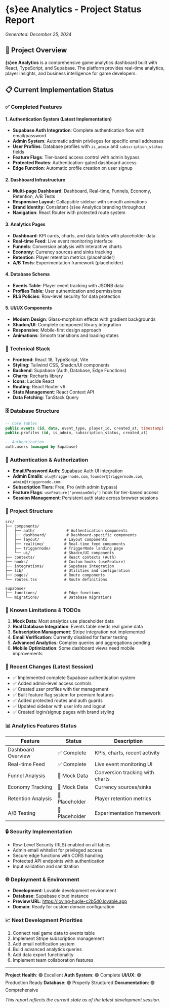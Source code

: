 
# {s}ee Analytics - Project Status Report
*Generated: December 25, 2024*

## 🚀 Project Overview
**{s}ee Analytics** is a comprehensive game analytics dashboard built with React, TypeScript, and Supabase. The platform provides real-time analytics, player insights, and business intelligence for game developers.

## 📋 Current Implementation Status

### ✅ Completed Features

#### 1. Authentication System (Latest Implementation)
- **Supabase Auth Integration**: Complete authentication flow with email/password
- **Admin System**: Automatic admin privileges for specific email addresses
- **User Profiles**: Database profiles with `is_admin` and `subscription_status` fields
- **Feature Flags**: Tier-based access control with admin bypass
- **Protected Routes**: Authentication-gated dashboard access
- **Edge Function**: Automatic profile creation on user signup

#### 2. Dashboard Infrastructure
- **Multi-page Dashboard**: Dashboard, Real-time, Funnels, Economy, Retention, A/B Tests
- **Responsive Layout**: Collapsible sidebar with smooth animations
- **Brand Identity**: Consistent {s}ee Analytics branding throughout
- **Navigation**: React Router with protected route system

#### 3. Analytics Pages
- **Dashboard**: KPI cards, charts, and data tables with placeholder data
- **Real-time Feed**: Live event monitoring interface
- **Funnels**: Conversion analysis with interactive charts
- **Economy**: Currency sources and sinks tracking
- **Retention**: Player retention metrics (placeholder)
- **A/B Tests**: Experimentation framework (placeholder)

#### 4. Database Schema
- **Events Table**: Player event tracking with JSONB data
- **Profiles Table**: User authentication and permissions
- **RLS Policies**: Row-level security for data protection

#### 5. UI/UX Components
- **Modern Design**: Glass-morphism effects with gradient backgrounds
- **Shadcn/UI**: Complete component library integration
- **Responsive**: Mobile-first design approach
- **Animations**: Smooth transitions and loading states

### 🔧 Technical Stack
- **Frontend**: React 18, TypeScript, Vite
- **Styling**: Tailwind CSS, Shadcn/UI components
- **Backend**: Supabase (Auth, Database, Edge Functions)
- **Charts**: Recharts library
- **Icons**: Lucide React
- **Routing**: React Router v6
- **State Management**: React Context API
- **Data Fetching**: TanStack Query

### 🗄️ Database Structure
```sql
-- Core Tables
public.events (id, data, event_type, player_id, created_at, timestamp)
public.profiles (id, is_admin, subscription_status, created_at)

-- Authentication
auth.users (managed by Supabase)
```

### 🔐 Authentication & Authorization
- **Email/Password Auth**: Supabase Auth UI integration
- **Admin Emails**: `olu@triggernode.com`, `founder@triggernode.com`, `admin@triggernode.com`
- **Subscription Tiers**: Free, Pro (with admin bypass)
- **Feature Flags**: `useFeature('premiumOnly')` hook for tier-based access
- **Session Management**: Persistent auth state across browser sessions

### 📁 Project Structure
```
src/
├── components/
│   ├── auth/              # Authentication components
│   ├── dashboard/         # Dashboard-specific components
│   ├── layout/           # Layout components
│   ├── realtime/         # Real-time feed components
│   ├── triggernode/      # TriggerNode landing page
│   └── ui/               # Shadcn/UI components
├── contexts/             # React contexts (Auth)
├── hooks/                # Custom hooks (useFeature)
├── integrations/         # Supabase integration
├── lib/                  # Utilities and configuration
├── pages/                # Route components
└── routes.tsx            # Route definitions

supabase/
├── functions/            # Edge functions
└── migrations/           # Database migrations
```

### 🚧 Known Limitations & TODOs
1. **Mock Data**: Most analytics use placeholder data
2. **Real Database Integration**: Events table needs real game data
3. **Subscription Management**: Stripe integration not implemented
4. **Email Verification**: Currently disabled for faster testing
5. **Advanced Analytics**: Complex queries and aggregations pending
6. **Mobile Optimization**: Some dashboard views need mobile improvements

### 🔄 Recent Changes (Latest Session)
- ✅ Implemented complete Supabase authentication system
- ✅ Added admin-level access controls
- ✅ Created user profiles with tier management
- ✅ Built feature flag system for premium features
- ✅ Added protected routes and auth guards
- ✅ Updated sidebar with user info and logout
- ✅ Created login/signup pages with brand styling

### 📊 Analytics Features Status
| Feature | Status | Description |
|---------|--------|-------------|
| Dashboard Overview | ✅ Complete | KPIs, charts, recent activity |
| Real-time Feed | ✅ Complete | Live event monitoring UI |
| Funnel Analysis | 🔄 Mock Data | Conversion tracking with charts |
| Economy Tracking | 🔄 Mock Data | Currency sources/sinks |
| Retention Analysis | 🔄 Placeholder | Player retention metrics |
| A/B Testing | 🔄 Placeholder | Experimentation framework |

### 🔒 Security Implementation
- Row-Level Security (RLS) enabled on all tables
- Admin email whitelist for privileged access
- Secure edge functions with CORS handling
- Protected API endpoints with authentication
- Input validation and sanitization

### 🌐 Deployment & Environment
- **Development**: Lovable development environment
- **Database**: Supabase cloud instance
- **Preview URL**: https://loving-hugle-c2b5d0.lovable.app
- **Domain**: Ready for custom domain configuration

### 📈 Next Development Priorities
1. Connect real game data to events table
2. Implement Stripe subscription management
3. Add email notification system
4. Build advanced analytics queries
5. Add data export functionality
6. Implement team collaboration features

---

**Project Health**: 🟢 Excellent
**Auth System**: 🟢 Complete
**UI/UX**: 🟢 Production Ready
**Database**: 🟢 Properly Structured
**Documentation**: 🟢 Comprehensive

*This report reflects the current state as of the latest development session.*
